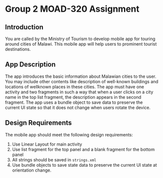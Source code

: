# Group 2 MOAD-320 Assignment
## Introduction
You are called by the Ministry of Tourism to develop mobile app for touring
around cities of Malawi. This mobile app will help users to prominent tourist
destinations.

## App Description
The app introduces the basic information about Malawian cities to the user. You may
include other contents like description of well-known buildings and locations of 
wellknown places in these cities. The app must have one activity and two fragments in
such a way that when a user clicks on a city name in the top list fragment, the description
appears in the second fragment. The app uses a bundle object to save data to preserve
the current UI state so that it does not change when users rotate the device.

## Design Requirements
The mobile app should meet the following design requirements:

1. Use Linear Layout for main activity
2. Use list fragment for the top panel and a blank fragment for the bottom panel
3. All strings should be saved in ```strings.xml```
4. Use bundle objects to save state data to preserve the current UI state at orientation change.
